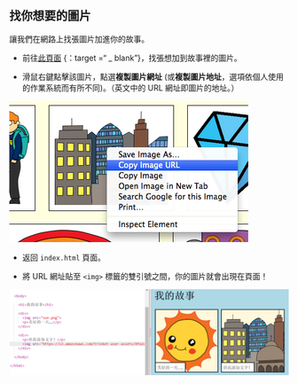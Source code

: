 ## 找你想要的圖片

讓我們在網路上找張圖片加進你的故事。

+ 前往[此頁面](http://jumpto.cc/html-images) {：target =“ _ blank”}，找張想加到故事裡的圖片。

+ 滑鼠右鍵點擊該圖片，點選**複製圖片網址** (或**複製圖片地址**，選項依個人使用的作業系統而有所不同)。（英文中的 URL 網址即圖片的地址。）

![截圖](images/story-url.png)

+ 返回 `index.html` 頁面。

+ 將 URL 網址貼至 `<img>` 標籤的雙引號之間，你的圖片就會出現在頁面！

![screenshot](images/story-image.png)